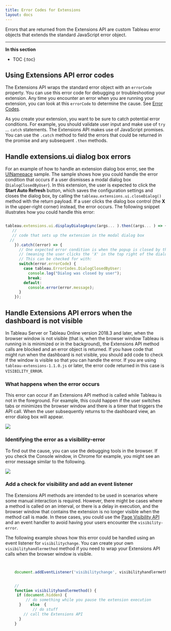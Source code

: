 ```yaml
---
title: Error Codes for Extensions
layout: docs
---
```


Errors that are returned from the Extensions API are custom Tableau error objects that extends the standard JavaScript error object.

---
**In this section**

* TOC
{:toc}

## Using Extensions API error codes

The Extensions API wraps the standard error object with an `errorCode` property. You can use this error code for debugging or troubleshooting your extension. Any time you encounter an error when you are running your extension, you can look at this `errorCode` to determine the cause. See [Error Codes]({{site.baseurl}}/docs/enums/errorcodes.html). 

As you create your extension, you want to be sure to catch potential error conditions. For example, you should validate user input and make use of `try`  ... `catch` statements. The Extensions API makes use of JavaScript promises. You can use the `.catch` method to field the errors that could be returned in the promise and any subsequent `.then` methods. 



## Handle extensions.ui dialog box errors

For an example of how to handle an extension dialog box error, see the [UINamepace](https://github.com/tableau/extensions-api/tree/master/Samples/UINamepace?=target="_blank") sample. The sample shows how you could handle the error condition that occurs if a user dismisses a modal dialog box (`DialogClosedByUser`). In this extension, the user is expected to click the **Start Auto Refresh** button, which saves the configuration settings and closes the dialog box, by calling the `tableau.extensions.ui.closeDialog()` method with the return payload. If a user clicks the dialog box control (the **X** in the upper-right corner) instead, the error occurs. The following snippet illustrates how you could handle this error: 

```javascript

tableau.extensions.ui.displayDialogAsync(args... ).then((args... ) => {
   //
   // code that sets up the extension in the modal dialog box
  // 
    }).catch((error) => {
      // One expected error condition is when the popup is closed by the user
      // (meaning the user clicks the 'X' in the top right of the dialog).  
      // This can be checked for with:
      switch(error.errorCode) {
        case tableau.ErrorCodes.DialogClosedByUser:
          console.log("Dialog was closed by user");
          break;
        default:
          console.error(error.message);
      }
    });

```

## Handle Extensions API errors when the dashboard is not visible

 In Tableau Server or Tableau Online version 2018.3 and later, when the browser window is not visible (that is, when the browser window Tableau is running in is minimized or in the background), the Extensions API method calls are blocked and an error object is returned. If you have code that might run when the dashboard is not visible, you should add code to check if the window is visible so that you can handle the error. If you are using `tableau-extensions-1.1.0.js` or later, the error code returned in this case is `VISIBILITY_ERROR`.

### What happens when the error occurs

 This error can occur if an Extensions API method is called while Tableau is not in the foreground. For example, this could happen if the user switches tabs or minimizes the browser window and there is a timer that triggers the API call. When the user subsequently returns to the dashboard view, an error dialog box will appear.

   ![]({{site.baseurl}}/assets/ext_visibility_error_dialog.png)


### Identifying the error as a visibility-error

 To find out the cause, you can use the debugging tools in the browser. If you check the Console window, in Chrome for example, you might see an error message similar to the following.

   ![]({{site.baseurl}}/assets/ext_visibility_err_console.png)


### Add a check for visibility and add an event listener

The Extensions API methods are intended to be used in scenarios where some manual interaction is required. However, there might be cases where a method is called on an interval, or there is a delay in execution, and the browser window that contains the extension is no longer visible when the method call is made. In these cases, you could use the [Page Visibility API](https://developer.mozilla.org/en-US/docs/Web/API/Page_Visibility_API) and an event handler to avoid having your users encounter the `visibility-error`.


The following example shows how this error could be handled using an event listener for `visibilitychange`. You can create your own `visibilityhandlermethod` method if you need to wrap your Extensions API calls when the browser window is visible.


```javascript


    document.addEventListener('visibilitychange', visibilityhandlermethod, false);


    // 
    function visibilityhandlermethod() {
     if (document.hidden) {
         // do something while you pause the extension execution
      }    else  {
            // do stuff
        // call the Extensions API
      }
    }


 



```